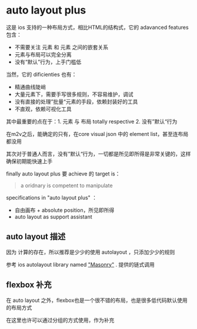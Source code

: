 # auto layout plus

这是 ios 支持的一种布局方式，相比HTML的结构式，它的 adavanced features 包含：

- 不需要关注 元素 和 元素 之间的嵌套关系
- 元素与布局可以完全分离
- 没有“默认”行为，上手门槛低

当然，它的 dificienties 也有：

- 精通曲线陡峭
- 大量元素下，需要手写很多规则，不容易维护，调试
- 没有直接的处理”批量“元素的手段，依赖封装好的工具
- 不直观，依赖可视化工具


其中最重要的点在于：1. 元素 与 布局 totally respective 2. 没有”默认“行为

在m2v之后，能确定的只有，在core visual json 中的 element list，甚至连布局都没用

其次对于普通人而言，没有”默认“行为，一切都是所见即所得是非常关键的，这样确保初期能快速上手

finally auto layout plus 要 achieve 的 target is：

> a oridnary is competent to manipulate

specifications in "auto layout plus" ：

- 自由画布 + absolute position，所见即所得
- auto layout as support assistant


## auto layout 描述

因为 计算的存在，所以推荐是少少的使用 autolayout ，只添加少少的规则

参考 ios autolayout library named ["Masonry"](https://github.com/SnapKit/Masonry) . 提供的链式调用



## flexbox 补充

在 auto layout 之外，flexbox也是一个很不错的布局，也是很多低代码默认使用的布局方式

在这里也许可以通过分组的方式使用，作为补充


